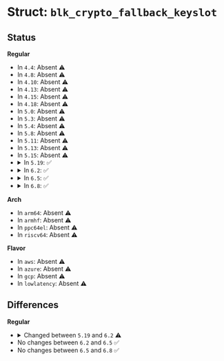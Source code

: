 # Struct: <code>blk_crypto_fallback_keyslot</code>

## Status
<b>Regular</b>
<ul>
<li>
In <code>4.4</code>: Absent ⚠️
</li>
<li>
In <code>4.8</code>: Absent ⚠️
</li>
<li>
In <code>4.10</code>: Absent ⚠️
</li>
<li>
In <code>4.13</code>: Absent ⚠️
</li>
<li>
In <code>4.15</code>: Absent ⚠️
</li>
<li>
In <code>4.18</code>: Absent ⚠️
</li>
<li>
In <code>5.0</code>: Absent ⚠️
</li>
<li>
In <code>5.3</code>: Absent ⚠️
</li>
<li>
In <code>5.4</code>: Absent ⚠️
</li>
<li>
In <code>5.8</code>: Absent ⚠️
</li>
<li>
In <code>5.11</code>: Absent ⚠️
</li>
<li>
In <code>5.13</code>: Absent ⚠️
</li>
<li>
In <code>5.15</code>: Absent ⚠️
</li>
<li>
<details>
<summary>In <code>5.19</code>: ✅</summary>

```c
struct blk_crypto_fallback_keyslot {
    enum blk_crypto_mode_num crypto_mode;
    struct crypto_skcipher * tfms[4];
};
```
</details>
</li>
<li>
<details>
<summary>In <code>6.2</code>: ✅</summary>

```c
struct blk_crypto_fallback_keyslot {
    enum blk_crypto_mode_num crypto_mode;
    struct crypto_skcipher * tfms[5];
};
```
</details>
</li>
<li>
<details>
<summary>In <code>6.5</code>: ✅</summary>

```c
struct blk_crypto_fallback_keyslot {
    enum blk_crypto_mode_num crypto_mode;
    struct crypto_skcipher * tfms[5];
};
```
</details>
</li>
<li>
<details>
<summary>In <code>6.8</code>: ✅</summary>

```c
struct blk_crypto_fallback_keyslot {
    enum blk_crypto_mode_num crypto_mode;
    struct crypto_skcipher * tfms[5];
};
```
</details>
</li>
</ul>
<b>Arch</b>
<ul>
<li>
In <code>arm64</code>: Absent ⚠️
</li>
<li>
In <code>armhf</code>: Absent ⚠️
</li>
<li>
In <code>ppc64el</code>: Absent ⚠️
</li>
<li>
In <code>riscv64</code>: Absent ⚠️
</li>
</ul>
<b>Flavor</b>
<ul>
<li>
In <code>aws</code>: Absent ⚠️
</li>
<li>
In <code>azure</code>: Absent ⚠️
</li>
<li>
In <code>gcp</code>: Absent ⚠️
</li>
<li>
In <code>lowlatency</code>: Absent ⚠️
</li>
</ul>

## Differences
<b>Regular</b>
<ul>
<li>
<details>
<summary>Changed between <code>5.19</code> and <code>6.2</code> ⚠️</summary>
<ul>
<li>
<b>Field type changed. </b>
<code>struct crypto_skcipher * tfms[4]</code> ➡️ <code>struct crypto_skcipher * tfms[5]</code>
</li>
</ul>
</details>
</li>
<li>
No changes between <code>6.2</code> and <code>6.5</code> ✅
</li>
<li>
No changes between <code>6.5</code> and <code>6.8</code> ✅
</li>
</ul>

